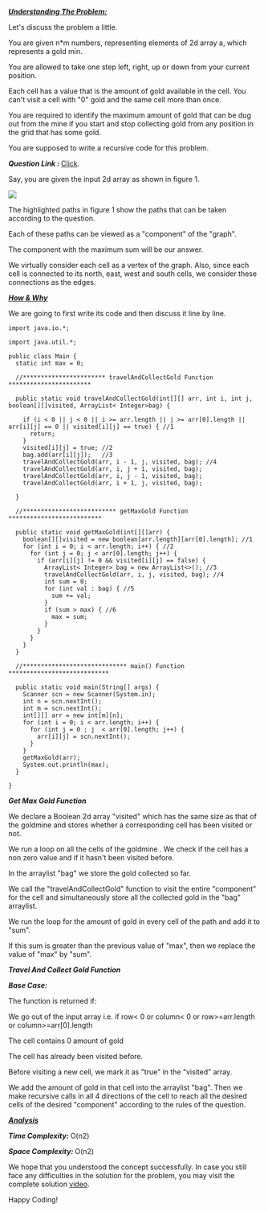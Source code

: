 <i style="text-decoration:underline"><b>Understanding The Problem: </b></i>

Let's discuss the problem a little.

You are given n*m numbers, representing elements of 2d array a, which represents a gold min.

You are allowed to take one step left, right, up or down from your current position.

Each cell has a value that is the amount of gold available in the cell.
You can't visit a cell with "0" gold and the same cell more than once.

You are required to identify the maximum amount of gold that can be dug out from the mine if you start and stop collecting gold from any position in the grid that has some gold.

You are supposed to write a recursive code for this problem.

<i><b>Question Link : </b></i>[Click](https://www.pepcoding.com/resources/data-structures-and-algorithms-in-java-levelup/recursion-and-backtracking/gold-mine-2-official/ojquestion).

Say, you are given the input 2d array as shown in figure 1.

<img src="https://pepvids.sgp1.cdn.digitaloceanspaces.com/articles/gold_mine_2/gold_mine_2_1.png">

The highlighted paths in figure 1 show the paths that can be taken according to the question.

Each of these paths can be viewed as a "component" of the "graph".

The component with the maximum sum will be our answer.

We virtually consider each cell as a vertex of the graph. Also, since each cell is connected to its north, east, west and south cells, we consider these connections as the edges.

<i style="text-decoration:underline"><b>How & Why </b></i>

We are going to first write its code and then discuss it line by line.

```
import java.io.*;

import java.util.*;

public class Main {
  static int max = 0;

  //*********************** travelAndCollectGold Function ***********************

  public static void travelAndCollectGold(int[][] arr, int i, int j, boolean[][]visited, ArrayList< Integer>bag) {

    if (i < 0 || j < 0 || i >= arr.length || j >= arr[0].length || arr[i][j] == 0 || visited[i][j] == true) { //1
      return;
    }
    visited[i][j] = true; //2
    bag.add(arr[i][j]);   //3
    travelAndCollectGold(arr, i - 1, j, visited, bag); //4
    travelAndCollectGold(arr, i, j + 1, visited, bag);
    travelAndCollectGold(arr, i, j - 1, visited, bag);
    travelAndCollectGold(arr, i + 1, j, visited, bag);

  }

  //************************** getMaxGold Function **************************

  public static void getMaxGold(int[][]arr) {
    boolean[][]visited = new boolean[arr.length][arr[0].length]; //1
    for (int i = 0; i < arr.length; i++) { //2
      for (int j = 0; j < arr[0].length; j++) {
        if (arr[i][j] != 0 && visited[i][j] == false) {
          ArrayList< Integer> bag = new ArrayList<>(); //3
          travelAndCollectGold(arr, i, j, visited, bag); //4
          int sum = 0;
          for (int val : bag) { //5
            sum += val;
          }
          if (sum > max) { //6
            max = sum;
          }
        }
      }
    }
  }

  //***************************** main() Function ****************************

  public static void main(String[] args) {
    Scanner scn = new Scanner(System.in);
    int n = scn.nextInt();
    int m = scn.nextInt();
    int[][] arr = new int[m][n];
    for (int i = 0; i < arr.length; i++) {
      for (int j = 0 ; j  < arr[0].length; j++) {
        arr[i][j] = scn.nextInt();
      }
    }
    getMaxGold(arr);
    System.out.println(max);
  }

}
```
<i><b>Get Max Gold Function </b></i>

We declare a Boolean 2d array "visited" which has the same size as that of the goldmine and stores whether a corresponding cell has been visited or not.

We run a loop on all the cells of the goldmine . We check if the cell has a non zero value and if it hasn't been visited before.

In the arraylist "bag" we store the gold collected so far.

We call the "travelAndCollectGold" function to visit the entire "component" for the cell and simultaneously store all the collected gold in the "bag" arraylist.

We run the loop for the amount of gold in every cell of the path and add it to "sum".

If this sum is greater than the previous value of "max", then we replace the value of "max" by "sum".

<i><b>Travel And Collect Gold Function </b></i>

<i><b>Base Case:</b></i> 

The function is returned if: 

We go out of the input array i.e. if row< 0 or column< 0 or row>=arr.length or column>=arr[0].length

The cell contains 0 amount of gold

The cell has already been visited before.

Before visiting a new cell, we mark it as "true" in the "visited" array.

We add the amount of gold in that cell into the arraylist "bag".
Then we make recursive calls in all 4 directions of the cell to reach all the desired cells of the desired "component" according to the rules of the question.

<i style="text-decoration:underline"><b>Analysis </b></i>

<i><b>Time Complexity: </b></i>
O(n2)

<i><b>Space Complexity: </b></i>
O(n2)

We hope that you understood the concept successfully. In case you still face any difficulties in the solution for the problem, you may visit the complete solution [video](https://www.youtube.com/watch?v=lNwXq3Ki32I&t=2s).

Happy Coding!